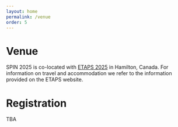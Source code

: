 ```yaml
---
layout: home
permalink: /venue
order: 5
---
```


# Venue

SPIN 2025 is co-located with [ETAPS 2025](https://etaps.org/2025/) in Hamilton, Canada.
For information on travel and accommodation we refer to the information provided on the ETAPS website.

# Registration

TBA